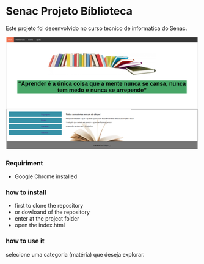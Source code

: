 # Senac Projeto Bíblioteca

Este projeto foi desenvolvido no curso tecnico de informatica do Senac.

![](https://raw.githubusercontent.com/tiagodalmorodonascimento/senac-t23-web-proje-biblioteca/master/img.png)

### Requiriment
- Google Chrome installed

### how to install
- first to clone the repository
- or dowloand of the repository
- enter at the project folder
- open the index.html

### how to use it
selecione uma categoria (matéria) que deseja explorar.
